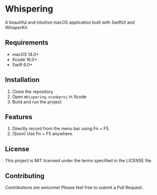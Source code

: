 # Whispering

A beautiful and intuitive macOS application built with SwiftUI and WhisperKit.

## Requirements

- macOS 14.0+
- Xcode 16.0+
- Swift 6.0+

## Installation

1. Clone the repository
2. Open `Whispering.xcodeproj` in Xcode
3. Build and run the project

## Features

1. Directly record from the menu bar using Fn + F5.
2. (Soon) Use Fn + F5 anywhere.

## License

This project is MIT licensed under the terms specified in the LICENSE file.

## Contributing

Contributions are welcome! Please feel free to submit a Pull Request.
